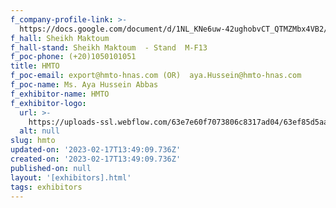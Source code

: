 ```yaml
---
f_company-profile-link: >-
  https://docs.google.com/document/d/1NL_KNe6uw-42ughobvCT_QTMZMbx4VB2/edit?usp=share_link&ouid=111844397792848099856&rtpof=true&sd=true
f_hall: Sheikh Maktoum
f_hall-stand: Sheikh Maktoum  - Stand  M-F13
f_poc-phone: (+20)1050101051
title: HMTO
f_poc-email: export@hmto-hnas.com (OR)  aya.Hussein@hmto-hnas.com
f_poc-name: Ms. Aya Hussein Abbas
f_exhibitor-name: HMTO
f_exhibitor-logo:
  url: >-
    https://uploads-ssl.webflow.com/63e7e60f7073806c8317ad04/63ef85d5aafa3081eceedf8b_MzY5YQ.jpeg
  alt: null
slug: hmto
updated-on: '2023-02-17T13:49:09.736Z'
created-on: '2023-02-17T13:49:09.736Z'
published-on: null
layout: '[exhibitors].html'
tags: exhibitors
---
```



